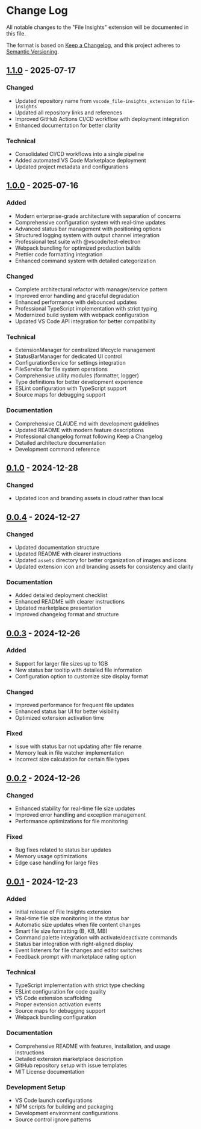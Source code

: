 # Change Log

All notable changes to the "File Insights" extension will be documented in this file.

The format is based on [Keep a Changelog](https://keepachangelog.com/en/1.0.0/),
and this project adheres to [Semantic Versioning](https://semver.org/spec/v2.0.0.html).

## [1.1.0] - 2025-07-17

### Changed

- Updated repository name from `vscode_file-insights_extension` to `file-insights`
- Updated all repository links and references
- Improved GitHub Actions CI/CD workflow with deployment integration
- Enhanced documentation for better clarity

### Technical

- Consolidated CI/CD workflows into a single pipeline
- Added automated VS Code Marketplace deployment
- Updated project metadata and configurations

## [1.0.0] - 2025-07-16

### Added

- Modern enterprise-grade architecture with separation of concerns
- Comprehensive configuration system with real-time updates
- Advanced status bar management with positioning options
- Structured logging system with output channel integration
- Professional test suite with @vscode/test-electron
- Webpack bundling for optimized production builds
- Prettier code formatting integration
- Enhanced command system with detailed categorization

### Changed

- Complete architectural refactor with manager/service pattern
- Improved error handling and graceful degradation
- Enhanced performance with debounced updates
- Professional TypeScript implementation with strict typing
- Modernized build system with webpack configuration
- Updated VS Code API integration for better compatibility

### Technical

- ExtensionManager for centralized lifecycle management
- StatusBarManager for dedicated UI control
- ConfigurationService for settings integration
- FileService for file system operations
- Comprehensive utility modules (formatter, logger)
- Type definitions for better development experience
- ESLint configuration with TypeScript support
- Source maps for debugging support

### Documentation

- Comprehensive CLAUDE.md with development guidelines
- Updated README with modern feature descriptions
- Professional changelog format following Keep a Changelog
- Detailed architecture documentation
- Development command reference

## [0.1.0] - 2024-12-28

### Changed

- Updated icon and branding assets in cloud rather than local

## [0.0.4] - 2024-12-27

### Changed

- Updated documentation structure
- Updated README with clearer instructions
- Updated `assets` directory for better organization of images and icons
- Updated extension icon and branding assets for consistency and clarity

### Documentation

- Added detailed deployment checklist
- Enhanced README with clearer instructions
- Updated marketplace presentation
- Improved changelog format and structure

## [0.0.3] - 2024-12-26

### Added

- Support for larger file sizes up to 1GB
- New status bar tooltip with detailed file information
- Configuration option to customize size display format

### Changed

- Improved performance for frequent file updates
- Enhanced status bar UI for better visibility
- Optimized extension activation time

### Fixed

- Issue with status bar not updating after file rename
- Memory leak in file watcher implementation
- Incorrect size calculation for certain file types

## [0.0.2] - 2024-12-26

### Changed

- Enhanced stability for real-time file size updates
- Improved error handling and exception management
- Performance optimizations for file monitoring

### Fixed

- Bug fixes related to status bar updates
- Memory usage optimizations
- Edge case handling for large files

## [0.0.1] - 2024-12-23

### Added

- Initial release of File Insights extension
- Real-time file size monitoring in the status bar
- Automatic size updates when file content changes
- Smart file size formatting (B, KB, MB)
- Command palette integration with activate/deactivate commands
- Status bar integration with right-aligned display
- Event listeners for file changes and editor switches
- Feedback prompt with marketplace rating option

### Technical

- TypeScript implementation with strict type checking
- ESLint configuration for code quality
- VS Code extension scaffolding
- Proper extension activation events
- Source maps for debugging support
- Webpack bundling configuration

### Documentation

- Comprehensive README with features, installation, and usage instructions
- Detailed extension marketplace description
- GitHub repository setup with issue templates
- MIT License documentation

### Development Setup

- VS Code launch configurations
- NPM scripts for building and packaging
- Development environment configurations
- Source control ignore patterns

[1.1.0]: https://github.com/Vijay431/file-insights/releases/tag/v1.1.0
[1.0.0]: https://github.com/Vijay431/file-insights/releases/tag/v1.0.0
[0.1.0]: https://github.com/Vijay431/file-insights/releases/tag/v0.1.0
[0.0.4]: https://github.com/Vijay431/file-insights/releases/tag/v0.0.4
[0.0.3]: https://github.com/Vijay431/file-insights/releases/tag/v0.0.3
[0.0.2]: https://github.com/Vijay431/file-insights/releases/tag/v0.0.2
[0.0.1]: https://github.com/Vijay431/file-insights/releases/tag/v0.0.1
